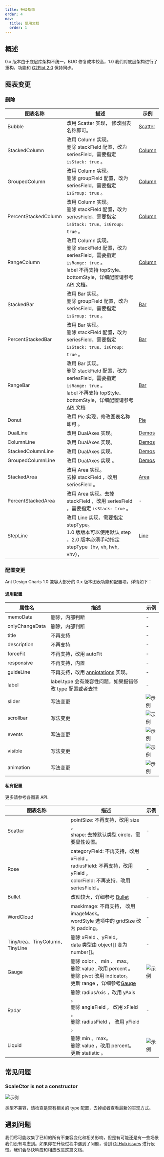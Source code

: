 ```yaml
---
title: 升级指南
order: 4
nav:
  title: 使用文档
  order: 1
---
```


## 概述

0.x 版本由于底层库架构不统一，BUG 修复成本较高，1.0 我们对底层架构进行了重构，功能和 [G2Plot 2.0](https://g2plot.antv.vision/zh) 保持同步。

## 图表变更

### 删除

| 图表名称 | 描述 | 示例 |
| --- | --- | --- |
| Bubble | 改用 Scatter 实现， 修改图表名称即可。 | [Scatter](/demos/scatter) |
| StackedColumn | 改用 Column 实现。<br/> 删除 stackField 配置，改为 seriesField，需要指定 `isStack: true` 。 | [Column](/demos/column) |
| GroupedColumn | 改用 Column 实现。<br/>删除 groupField 配置，改为 seriesField，需要指定 `isGroup: true` 。 | [Column](/demos/column) |
| PercentStackedColumn | 改用 Column 实现。<br/> 删除 stackField 配置，改为 seriesField，需要指定 `isStack: true`、`isGroup: true` 。 | [Column](/demos/column) |
| RangeColumn | 改用 Column 实现。 <br/> 删除 stackField 配置，改为 seriesField，需要指定 `isRange: true` 。 <br/> label 不再支持 topStyle、bottomStyle，详细配置请参考 [API](/demos/column?type=api) 文档。 | [Column](/demos/column) |
| StackedBar | 改用 Bar 实现。<br/>删除 groupField 配置，改为 seriesField，需要指定 `isGroup: true` 。 | [Bar](/demos/bar) |
| PercentStackedBar | 改用 Bar 实现。<br/> 删除 stackField 配置，改为 seriesField，需要指定 `isStack: true`、`isGroup: true` 。 | [Bar](/demos/bar) |
| RangeBar | 改用 Bar 实现。 <br/>删除 stackField 配置，改为 seriesField，需要指定 `isRange: true` 。 <br/> label 不再支持 topStyle、bottomStyle，详细配置请参考 [API](/demos/bar?type=api) 文档 | [Bar](/demos/bar) |
| Donut | 改用 Pie 实现，修改图表名称即可 。 | [Pie](/demos/pie/donut) |
| DualLine | 改用 DualAxes 实现。 | [Demos](/demos/dual-axes/dual-line) |
| ColumnLine | 改用 DualAxes 实现。 | [Demos](/demos/dual-axes/column-line) |
| StackedColumnLine | 改用 DualAxes 实现。 | [Demos](/demos/dual-axes-column-line) |
| GroupedColumnLine | 改用 DualAxes 实现 。 | [Demos](/demos/dual-axes-column-line) |
| StackedArea | 改用 Area 实现。 <br/>去掉 stackField ，改用 seriesField 。 | [Area](/demos/area) |
| PercentStackedArea | 改用 Area 实现。去掉 stackField ，改用 seriesField ，需要指定 `isStack: true` 。 | - |
| StepLine | 改用 Line 实现，需要指定 stepType。<br/>1.0 版版本可以使用默认 step ，2.0 版本必须手动指定 stepType（hv, vh, hvh, vhv）， | [Line](/demos/line) |

### 配置变更

Ant Design Charts 1.0 兼容大部分的 0.x 版本图表功能和配置项，详情如下：

#### 通用配置

| 属性名 | 描述 | 示例 |
| --- | --- | --- |
| memoData | 删除，内部判断 | - |
| onlyChangeData | 删除，内部判断 | - |
| title | 不再支持 | - |
| description | 不再支持 | - |
| forceFit | 不再支持，改用 autoFit | - |
| responsive | 不再支持，内置 | - |
| guideLine | 不再支持，改用 [anniotations](/demos/general) 实现。 | - |
| label | label.type 会有兼容性问题，如果报错修改 type 配置或者去掉 | - |
| slider | 写法变更 | <img src="https://gw.alipayobjects.com/mdn/rms_d314dd/afts/img/A*IZmLQaZ8ANMAAAAAAAAAAAAAARQnAQ" alt="示例" /> |
| scrollbar | 写法变更 | <img src="https://gw.alipayobjects.com/mdn/rms_d314dd/afts/img/A*Zq3NSpae7NEAAAAAAAAAAAAAARQnAQ" alt="示例" /> |
| events | 写法变更 | <img src="https://gw.alipayobjects.com/mdn/rms_d314dd/afts/img/A*NW8VTp2JPm0AAAAAAAAAAAAAARQnAQ" alt="示例" /> |
| visible | 写法变更 | <img src="https://gw.alipayobjects.com/mdn/rms_d314dd/afts/img/A*WRVJR6jRJ5AAAAAAAAAAAAAAARQnAQ" alt="示例" /> |
| animation | 写法变更 | <img src="https://gw.alipayobjects.com/mdn/rms_d314dd/afts/img/A*CE30TZLMIL4AAAAAAAAAAAAAARQnAQ" alt="示例" /> |

#### 私有配置

更多请参考各图表 API.

| 图表名称 | 描述 | 示例 |
| --- | --- | --- |
| Scatter | pointSize: 不再支持，改用 size 。<br /> shape: 去掉默认类型 circle，需要显性设置。 | - |
| Rose | categoryField: 不再支持，改用 xField 。<br /> radiusField: 不再支持，改用 yField 。<br /> colorField: 不再支持，改用 seriesField 。 | - |
| Bullet | 改动较大，详细参考 [Bullet](/demos/bullet) | - |
| WordCloud | maskImage: 不再支持， 改用 imageMask。<br /> wordStyle 选项中的 gridSize 改为 padding。 | - |
| TinyArea、TinyColumn、 TinyLine | 删除 xField 、yField。<br /> data 类型由 object[] 变为 number[]。 | - |
| Gauge | 删除 color 、 min 、 max。<br />删除 value , 改用 percent 。 <br />删除 pivot 改用 indicator。 <br /> 更新 range ，详细参考[Gauge](/demos/gauge) | <img src="https://gw.alipayobjects.com/mdn/rms_d314dd/afts/img/A*icQqR71EdikAAAAAAAAAAAAAARQnAQ" alt="示例" /> |
| Radar | 删除 radiusAxis ，改用 yAxis 。<br /> 删除 angleField ， 改用 xField 。<br /> 删除 radiusField ， 改用 yField 。 | - |
| Liquid | 删除 min 、max。<br /> 删除 value ，改用 percent。<br /> 更新 statistic 。 | <img src="https://gw.alipayobjects.com/mdn/rms_d314dd/afts/img/A*_CeWQbi4jlsAAAAAAAAAAAAAARQnAQ" alt="示例" /> |

## 常见问题

### ScaleCtor is not a constructor

<img src="https://gw.alipayobjects.com/mdn/rms_d314dd/afts/img/A*IIMFTpkLENYAAAAAAAAAAAAAARQnAQ" style="max-height: 400px" alt="示例" />

类型不兼容，请检查是否有相关的 type 配置，去掉或者查看最新的实现方式。

## 遇到问题

我们尽可能收集了已知的所有不兼容变化和相关影响，但是有可能还是有一些场景我们没有考虑到。如果你在升级过程中遇到了问题，请到 [GitHub issues](https://github.com/ant-design/ant-design-charts/issues) 进行反馈。我们会尽快响应和相应改进这篇文档。
